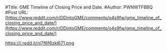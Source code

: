#Title: GME Timeline of Closing Price and Date.
#Author: PWNWTFBBQ
#Post URL: [https://www.reddit.com/r/DDintoGME/comments/o4s9fw/gme_timeline_of_closing_price_and_date/](https://www.reddit.com/r/DDintoGME/comments/o4s9fw/gme_timeline_of_closing_price_and_date/)


https://i.redd.it/nl7f6f6zkl671.png